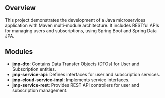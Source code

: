 ## Overview
This project demonstrates the development of a Java microservices application with Maven multi-module architecture. It includes RESTful APIs for managing users and subscriptions, using Spring Boot and Spring Data JPA.

## Modules
- **jmp-dto**: Contains Data Transfer Objects (DTOs) for User and Subscription entities.
- **jmp-service-api**: Defines interfaces for user and subscription services.
- **jmp-cloud-service-impl**: Implements service interfaces.
- **jmp-service-rest**: Provides REST API controllers for user and subscription management.
